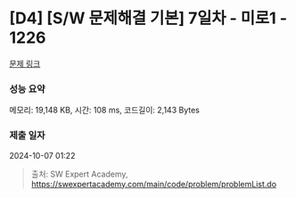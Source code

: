 # [D4] [S/W 문제해결 기본] 7일차 - 미로1 - 1226 

[문제 링크](https://swexpertacademy.com/main/code/problem/problemDetail.do?contestProbId=AV14vXUqAGMCFAYD) 

### 성능 요약

메모리: 19,148 KB, 시간: 108 ms, 코드길이: 2,143 Bytes

### 제출 일자

2024-10-07 01:22



> 출처: SW Expert Academy, https://swexpertacademy.com/main/code/problem/problemList.do